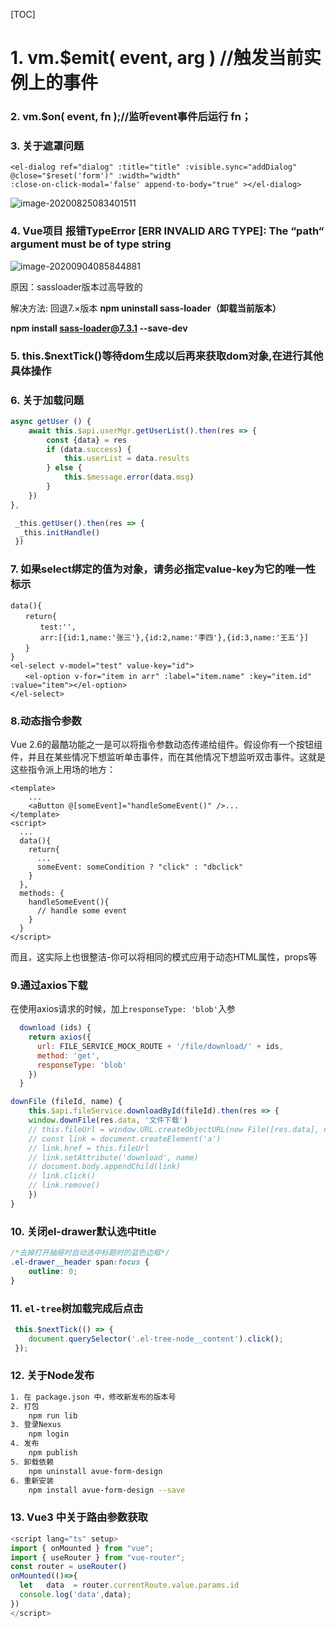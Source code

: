 [TOC]

# 1. vm.$emit( event, arg ) //触发当前实例上的事件

### 2. vm.$on( event, fn );//监听event事件后运行 fn； 

### 3. 关于遮罩问题

```vue
<el-dialog ref="dialog" :title="title" :visible.sync="addDialog" @close="$reset('form')" :width="width"
:close-on-click-modal='false' append-to-body="true" ></el-dialog>
```

![image-20200825083401511](F:\WorkDocument\我的坚果云\note\images\image-20200825083401511.png)

### 4. Vue项目 报错TypeError [ERR INVALID ARG TYPE]: The “path“ argument must be of type string

![image-20200904085844881](F:\WorkDocument\我的坚果云\note\images\image-20200904085844881.png)

原因：sassloader版本过高导致的

解决方法: 回退7.×版本
**npm uninstall sass-loader（卸载当前版本）**

**npm install sass-loader@7.3.1 --save-dev**

### 5. this.$nextTick()等待dom生成以后再来获取dom对象,在进行其他具体操作

### 6. 关于加载问题

```js
async getUser () {
    await this.$api.userMgr.getUserList().then(res => {
        const {data} = res
        if (data.success) {
            this.userList = data.results
        } else {
            this.$message.error(data.msg)
        }
    })
},
```

```js
 _this.getUser().then(res => {
  _this.initHandle()
 })
```

### 7. 如果select绑定的值为对象，请务必指定value-key为它的唯一性标示

```vue
data(){
　　return{
　　　　test:'',
　　　　arr:[{id:1,name:'张三'},{id:2,name:'李四'},{id:3,name:'王五'}]
　　}
}
<el-select v-model="test" value-key="id">
　　<el-option v-for="item in arr" :label="item.name" :key="item.id" :value="item"></el-option>
</el-select>
```

### 8.动态指令参数

Vue 2.6的最酷功能之一是可以将指令参数动态传递给组件。假设你有一个按钮组件，并且在某些情况下想监听单击事件，而在其他情况下想监听双击事件。这就是这些指令派上用场的地方：

```vue
<template>
    ...
    <aButton @[someEvent]="handleSomeEvent()" />...
</template>
<script>
  ...
  data(){
    return{
      ...
      someEvent: someCondition ? "click" : "dbclick"
    }
  },
  methods: {
    handleSomeEvent(){
      // handle some event
    }
  }  
</script>
```

而且，这实际上也很整洁-你可以将相同的模式应用于动态HTML属性，props等

### 9.通过axios下载

在使用axios请求的时候，加上`responseType: 'blob'`入参

```js
  download (ids) {
    return axios({
      url: FILE_SERVICE_MOCK_ROUTE + '/file/download/' + ids,
      method: 'get',
      responseType: 'blob'
    })
  }
```

```js
downFile (fileId, name) {
    this.$api.fileService.downloadById(fileId).then(res => {
    window.downFile(res.data, '文件下载')
    // this.fileUrl = window.URL.createObjectURL(new File([res.data], name))
    // const link = document.createElement('a')
    // link.href = this.fileUrl
    // link.setAttribute('download', name)
    // document.body.appendChild(link)
    // link.click()
    // link.remove()
    })
}
```

### 10. 关闭el-drawer默认选中title

```css
/*去掉打开抽屉时自动选中标题时的蓝色边框*/
.el-drawer__header span:focus {
    outline: 0;
}
```

### 11. `el-tree`树加载完成后点击

```js
 this.$nextTick(() => {
 	document.querySelector('.el-tree-node__content').click();
 });
```

### 12. 关于Node发布

```bash
1. 在 package.json 中，修改新发布的版本号
2. 打包
    npm run lib
3. 登录Nexus
    npm login
4. 发布
    npm publish
5. 卸载依赖
	npm uninstall avue-form-design
6. 重新安装
	npm install avue-form-design --save
```

### 13. Vue3 中关于路由参数获取

```typescript
<script lang="ts" setup>
import { onMounted } from "vue";
import { useRouter } from "vue-router";
const router = useRouter()
onMounted(()=>{
  let   data  = router.currentRoute.value.params.id
  console.log('data',data);
})
</script>
```

